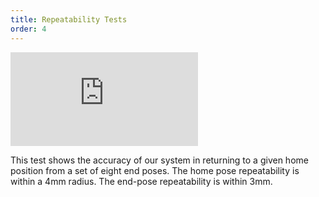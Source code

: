 ```yaml
---
title: Repeatability Tests
order: 4
---
```


<iframe src="https://www.youtube.com/embed/Y4ltW0phI20?rel=0" frameborder="0" allow="autoplay; encrypted-media" allowfullscreen></iframe>

This test shows the accuracy of our system in returning to a given home position from a set of eight end poses. The home pose repeatability is within a 4mm radius. The end-pose repeatability is within 3mm.

